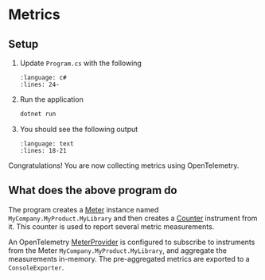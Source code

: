 # Metrics

## Setup

1. Update `Program.cs` with the following

    ```{literalinclude} ../../metrics/getting-started/Program.cs
    :language: c#
    :lines: 24-
    ```

1. Run the application

    ```sh
    dotnet run
    ```

1. You should see the following output

    ```{literalinclude} ../../metrics/getting-started/Program.cs
    :language: text
    :lines: 18-21
    ```

Congratulations! You are now collecting metrics using OpenTelemetry.

## What does the above program do

The program creates a
[Meter](https://github.com/open-telemetry/opentelemetry-specification/blob/main/specification/metrics/api.md#meter)
instance named `MyCompany.MyProduct.MyLibrary` and then creates a
[Counter](https://github.com/open-telemetry/opentelemetry-specification/blob/main/specification/metrics/api.md#counter)
instrument from it. This counter is used to report several metric measurements.

An OpenTelemetry
[MeterProvider](https://github.com/open-telemetry/opentelemetry-specification/blob/main/specification/metrics/api.md#meterprovider)
is configured to subscribe to instruments from the Meter
`MyCompany.MyProduct.MyLibrary`, and aggregate the measurements in-memory.
The pre-aggregated metrics are exported to a `ConsoleExporter`.
